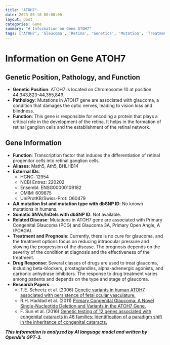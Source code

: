 ```yaml
---
title: "ATOH7"
date: 2023-05-10 00:00:00
layout: post
categories: Gene
summary: "# Information on Gene ATOH7"
tags: ['ATOH7', 'Glaucoma', 'Retina', 'Genetics', 'Mutation', 'Treatment', 'DrugResponse', 'Research']
---
```


# Information on Gene ATOH7

## Genetic Position, Pathology, and Function
- **Genetic Position**: ATOH7 is located on Chromosome 10 at position 44,343,823-44,355,849.
- **Pathology**: Mutations in ATOH7 gene are associated with glaucoma, a condition that damages the optic nerves, leading to vision loss and blindness.
- **Function**: This gene is responsible for encoding a protein that plays a critical role in the development of the retina. It helps in the formation of retinal ganglion cells and the establishment of the retinal network. 

## Gene Information
- **Function**: Transcription factor that induces the differentiation of retinal progenitor cells into retinal ganglion cells.
- **Aliases**: Math5, Ath5, BHLHB14
- **External IDs**: 
  - HGNC: 12954
  - NCBI Entrez: 220202
  - Ensembl: ENSG00000109182
  - OMIM: 609875
  - UniProtKB/Swiss-Prot: O60479
- **AA mutation list and mutation type with dbSNP ID**: 
No known mutations in humans.
- **Somatic SNVs/InDels with dbSNP ID**: 
Not available.
- **Related Disease**: 
Mutations in ATOH7 gene are associated with Primary Congenital Glaucoma (PCG) and Glaucoma 3A, Primary Open Angle, A (POAGA).
- **Treatment and Prognosis**: 
Currently, there is no cure for glaucoma, and the treatment options focus on reducing intraocular pressure and slowing the progression of the disease. The prognosis depends on the severity of the condition at diagnosis and the effectiveness of the treatment.
- **Drug Response**: 
Several classes of drugs are used to treat glaucoma, including beta-blockers, prostaglandins, alpha-adrenergic agonists, and carbonic anhydrase inhibitors. The response to drug treatment varies among patients and depends on the type and stage of glaucoma.
- **Research Papers**:
  - T.E. Scheetz et al. (2006) [Genetic variants in human ATOH7 associated with persistence of fetal ocular vasculature.]([Click](https://doi.org/10.1086/502986))
  - R.H. Haddad et al. (2011) [Primary Congenital Glaucoma: A Novel Single-Nucleotide Deletion and Variants in the ATOH7 Gene.]([Click](https://doi.org/10.1155/2011/210951))
  - F. Sun et al. (2016) [Genetic testing of 12 genes associated with congenital cataracts in 46 families: Identification of a paradigm shift in the inheritance of congenital cataracts.]([Click](https://doi.org/10.3892/mmr.2016.5166))

**_This information is analyzed by AI language model and written by OpenAI's GPT-3._**